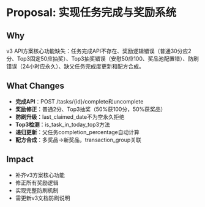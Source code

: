 # Proposal: 实现任务完成与奖励系统

## Why
v3 API方案核心功能缺失：任务完成API不存在、奖励逻辑错误（普通30分应2分、Top3固定50应抽奖）、Top3抽奖错误（安慰50应100、奖品池配置错）、防刷错误（24小时应永久）、缺父任务完成度更新和配方合成。

## What Changes
- **完成API**：POST /tasks/{id}/complete和uncomplete
- **奖励修正**：普通2分、Top3抽奖（50%获100分，50%获奖品）
- **防刷升级**：last_claimed_date不为空永久拒绝
- **Top3检测**：is_task_in_today_top3方法
- **递归更新**：父任务completion_percentage自动计算
- **配方合成**：多奖品→新奖品，transaction_group关联

## Impact
- 补齐v3方案核心功能
- 修正所有奖励逻辑
- 实现完整防刷机制
- 需更新v3文档防刷说明
